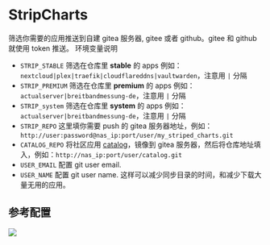 # StripCharts
筛选你需要的应用推送到自建 gitea 服务器, gitee 或者 github。gitee 和 github 就使用 token 推送。
环境变量说明
* `STRIP_STABLE` 筛选在仓库里 **stable** 的 apps 例如：`nextcloud|plex|traefik|cloudflareddns|vaultwarden`，注意用 `|` 分隔
* `STRIP_PREMIUM` 筛选在仓库里 **premium** 的 apps 例如：`actualserver|breitbandmessung-de`，注意用 `|` 分隔
* `STRIP_system` 筛选在仓库里 **system** 的 apps 例如：`actualserver|breitbandmessung-de`，注意用 `|` 分隔
* `STRIP_REPO` 这里填你需要 push 的 gitea 服务器地址，例如：`http://user:password@nas_ip:port/user/my_striped_charts.git`
* `CATALOG_REPO` 将社区应用 [catalog](https://github.com/truecharts/catalog.git)，镜像到 gitea 服务器，然后将仓库地址填入，例如：`http://nas_ip:port/user/catalog.git`
* `USER_EMAIL` 配置 git user email.
* `USER_NAME` 配置 git user name.
这样可以减少同步目录的时间，和减少下载大量无用的应用。

## 参考配置

![](https://ghproxy.com/https://raw.githubusercontent.com/qwerty00007/xchart/main/assets/stripcharts_gitea_readme.jpg)